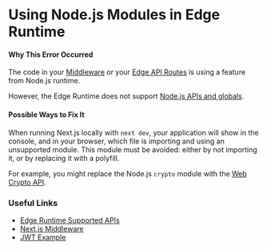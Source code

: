 # Using Node.js Modules in Edge Runtime

#### Why This Error Occurred

The code in your [Middleware](https://nextjs.org/docs/advanced-features/middleware) or your [Edge API Routes](https://nextjs.org/docs/api-routes/edge-api-routes) is using a feature from Node.js runtime.

However, the Edge Runtime does not support [Node.js APIs and globals](https://nextjs.org/docs/api-reference/edge-runtime#unsupported-apis).

#### Possible Ways to Fix It

When running Next.js locally with `next dev`, your application will show in the console, and in your browser, which file is importing and using an unsupported module. This module must be avoided: either by not importing it, or by replacing it with a polyfill.

For example, you might replace the Node.js `crypto` module with the [Web Crypto API](https://developer.mozilla.org/en-US/docs/Web/API/Web_Crypto_API).

### Useful Links

- [Edge Runtime Supported APIs](https://nextjs.org/docs/api-reference/edge-runtime)
- [Next.js Middleware](https://nextjs.org/docs/advanced-features/middleware)
- [JWT Example](https://vercel.com/templates/next.js/jwt-authentication)
